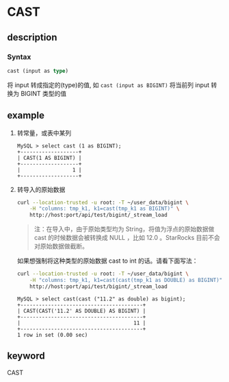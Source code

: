 # CAST

## description

### Syntax

```Haskell
cast (input as type)
```

将  input 转成指定的(type)的值, 如 `cast (input as BIGINT)` 将当前列 input 转换为 BIGINT 类型的值

## example

1. 转常量，或表中某列

    ```Plain Text
    MySQL > select cast (1 as BIGINT);
    +-------------------+
    | CAST(1 AS BIGINT) |
    +-------------------+
    |                 1 |
    +-------------------+
    ```

2. 转导入的原始数据

    ```bash
    curl --location-trusted -u root: -T ~/user_data/bigint \
        -H "columns: tmp_k1, k1=cast(tmp_k1 as BIGINT)" \
        http://host:port/api/test/bigint/_stream_load
    ```

    > 注：在导入中，由于原始类型均为 String，将值为浮点的原始数据做 cast 的时候数据会被转换成 NULL ，比如 12.0 。StarRocks 目前不会对原始数据做截断。

    如果想强制将这种类型的原始数据 cast to int 的话。请看下面写法：

    ```bash
    curl --location-trusted -u root: -T ~/user_data/bigint \
        -H "columns: tmp_k1, k1=cast(cast(tmp_k1 as DOUBLE) as BIGINT)" \
        http://host:port/api/test/bigint/_stream_load
    ```

    ```plain text
    MySQL > select cast(cast ("11.2" as double) as bigint);
    +----------------------------------------+
    | CAST(CAST('11.2' AS DOUBLE) AS BIGINT) |
    +----------------------------------------+
    |                                     11 |
    +----------------------------------------+
    1 row in set (0.00 sec)
    ```

## keyword

CAST
